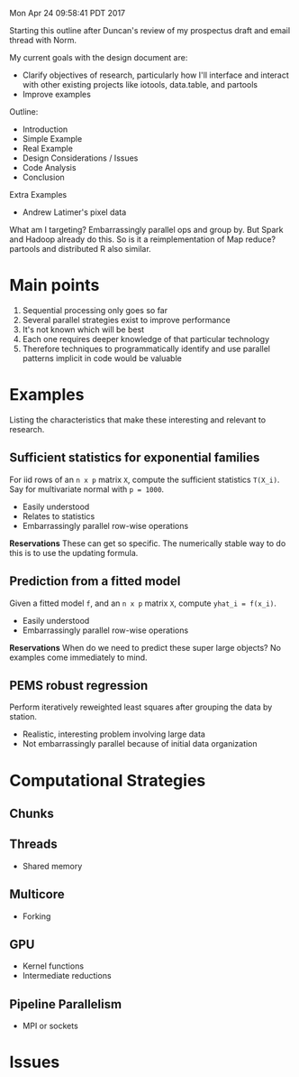 Mon Apr 24 09:58:41 PDT 2017

Starting this outline after Duncan's review of my prospectus draft and
email thread with Norm.

My current goals with the design document are:

- Clarify objectives of research, particularly how I'll interface and
  interact with other existing projects like iotools, data.table, and
  partools
- Improve examples

Outline:

- Introduction
- Simple Example
- Real Example
- Design Considerations / Issues
- Code Analysis
- Conclusion

Extra Examples

- Andrew Latimer's pixel data

What am I targeting?
Embarrassingly parallel ops and group by. But Spark and Hadoop already do
this. So is it a reimplementation of Map reduce? partools and distributed R
also similar.

Main points
============================================================

1. Sequential processing only goes so far
2. Several parallel strategies exist to improve performance
3. It's not known which will be best
4. Each one requires deeper knowledge of that particular technology
5. Therefore techniques to programmatically identify and use parallel
  patterns implicit in code would be valuable

Examples
============================================================

Listing the characteristics that make these interesting and relevant to
research.

## Sufficient statistics for exponential families

For iid rows of an `n x p` matrix `X`, compute the sufficient
statistics `T(X_i)`. Say for multivariate normal with `p = 1000`.

- Easily understood
- Relates to statistics
- Embarrassingly parallel row-wise operations

__Reservations__
These can get so specific. The numerically stable way to do this is to use
the updating formula.

## Prediction from a fitted model

Given a fitted model `f`, and an `n x p`  matrix `X`, compute 
`yhat_i = f(x_i)`.

- Easily understood
- Embarrassingly parallel row-wise operations

__Reservations__
When do we need to predict these super large objects? No examples come
immediately to mind. 

## PEMS robust regression

Perform iteratively reweighted least squares after grouping the data by
station.

- Realistic, interesting problem involving large data
- Not embarrassingly parallel because of initial data organization

Computational Strategies
============================================================

## Chunks


## Threads

- Shared memory

## Multicore

- Forking

## GPU

- Kernel functions
- Intermediate reductions

## Pipeline Parallelism

- MPI or sockets


Issues
============================================================
